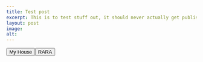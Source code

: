 ```yaml
---
title: Test post
excerpt: This is to test stuff out, it should never actually get published!
layout: post
image:
alt: 
---
```


<!-- <div class="strava-embed-placeholder" data-embed-type="activity" data-embed-id="9552293688"></div><script src="https://strava-embeds.com/embed.js"></script> -->


<!-- Use it like any other HTML element -->
<!-- <model-viewer alt="test" src="/assets/blog/toothbrush_shelf/toothbrush_shelf.glb" ar environment-image="" poster="/assets/blog/toothbrush_shelf/spin.gif" shadow-intensity="1" camera-controls touch-action="pan-y"></model-viewer> -->

<!-- <model-viewer> HTML element -->
<model-viewer src="/assets/blog/toothbrush_shelf/model/toothbrush_shelf.glb" ar ar-modes="webxr scene-viewer quick-look" camera-controls poster="/assets/blog/toothbrush_shelf/model/poster.webp" shadow-intensity="1" auto-rotate camera-orbit="-212.4deg 77.5deg 411.2m" field-of-view="30deg"> </model-viewer>


<model-viewer src="/assets/blog/terrain/untitled.glb" ar ar-modes="webxr scene-viewer quick-look" camera-controls shadow-intensity="1" environment-image="/assets/blog/terrain/pillars_1k.hdr" exposure="1.34" camera-orbit="-198.3deg 49.94deg 143.8m" field-of-view="38.8deg">
    <button class="Hotspot" slot="hotspot-1" data-position="6.6575782971657045m 1.2675063664559048m -11.69313039177284m" data-normal="0.03993612823978079m 0.9984038328257562m 0.0399361022141038m" data-visibility-attribute="visible">
        <div class="HotspotAnnotation">My House</div>
    </button><button class="Hotspot" slot="hotspot-2" data-position="-12.219647443249531m 0.2444805745162455m -0.03384905050821585m" data-normal="-0.3045547244913506m 0.9517337624555773m -0.03806921580684815m" data-visibility-attribute="visible">
        <div class="HotspotAnnotation">RARA</div>
    </button>
</model-viewer>
